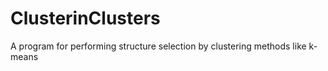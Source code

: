 # ClusterinClusters
A program for performing structure selection by clustering methods like k-means
